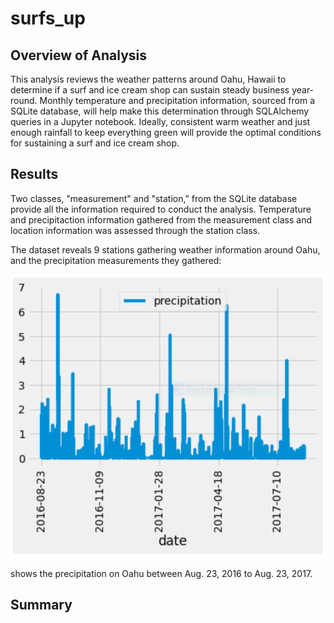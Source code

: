 # surfs_up


## Overview of Analysis

This analysis reviews the weather patterns around Oahu, Hawaii to determine if a surf and ice cream shop can sustain steady business year-round. Monthly temperature and precipitation information, sourced from a SQLite database, will help make this determination through SQLAlchemy queries in a Jupyter notebook. Ideally, consistent warm weather and just enough rainfall to keep everything green will provide the optimal conditions for sustaining a surf and ice cream shop.


## Results
Two classes, "measurement" and "station," from the SQLite database provide all the information required to conduct the analysis. Temperature and precipitaction information gathered from the measurement class and location information was assessed through the station class.

The dataset reveals 9 stations gathering weather information around Oahu, and the precipitation measurements they gathered: 

![year_rainfall_plot](https://github.com/jp3tty/surfs_up/blob/main/Images/year_rainfall_plot.PNG)

shows the precipitation on Oahu between Aug. 23, 2016 to Aug. 23, 2017.



## Summary